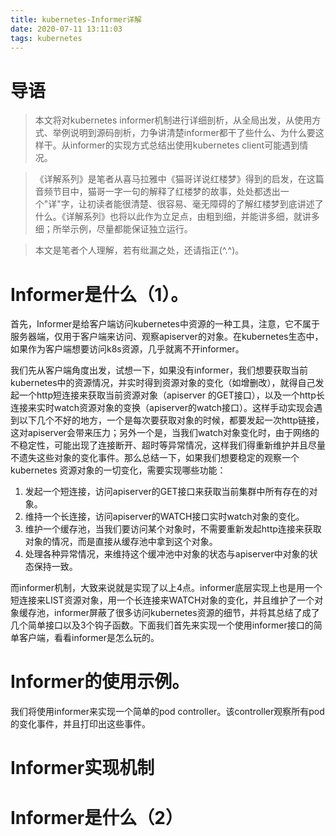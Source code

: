 ```yaml
---
title: kubernetes-Informer详解
date: 2020-07-11 13:11:03
tags: kubernetes
---
```


# 导语
> 本文将对kubernetes informer机制进行详细剖析，从全局出发，从使用方式、举例说明到源码剖析，力争讲清楚informer都干了些什么、为什么要这样干。从informer的实现方式总结出使用kubernetes client可能遇到情况。

> 《详解系列》是笔者从喜马拉雅中《猫哥详说红楼梦》得到的启发，在这篇音频节目中，猫哥一字一句的解释了红楼梦的故事，处处都透出一个"详"字，让初读者能很清楚、很容易、毫无障碍的了解红楼梦到底讲述了什么。《详解系列》也将以此作为立足点，由粗到细，并能讲多细，就讲多细；所举示例，尽量都能保证独立运行。

> 本文是笔者个人理解，若有纰漏之处，还请指正(^.^)。

# Informer是什么（1）。
首先，Informer是给客户端访问kubernetes中资源的一种工具，注意，它不属于服务器端，仅用于客户端来访问、观察apiserver的对象。在kubernetes生态中，如果作为客户端想要访问k8s资源，几乎就离不开informer。
<!-- more -->

我们先从客户端角度出发，试想一下，如果没有informer，我们想要获取当前kubernetes中的资源情况，并实时得到资源对象的变化（如增删改），就得自己发起一个http短连接来获取当前资源对象（apiserver 的GET接口），以及一个http长连接来实时watch资源对象的变换（apiserver的watch接口）。这样手动实现会遇到以下几个不好的地方，一个是每次要获取对象的时候，都要发起一次http链接，这对apiserver会带来压力；另外一个是，当我们watch对象变化时，由于网络的不稳定性，可能出现了连接断开、超时等异常情况，这样我们得重新维护并且尽量不遗失这些对象的变化事件。那么总结一下，如果我们想要稳定的观察一个kubernetes 资源对象的一切变化，需要实现哪些功能：
1. 发起一个短连接，访问apiserver的GET接口来获取当前集群中所有存在的对象。
2. 维持一个长连接，访问apiserver的WATCH接口实时watch对象的变化。
3. 维护一个缓存池，当我们要访问某个对象时，不需要重新发起http连接来获取对象的情况，而是直接从缓存池中拿到这个对象。
4. 处理各种异常情况，来维持这个缓冲池中对象的状态与apiserver中对象的状态保持一致。

而informer机制，大致来说就是实现了以上4点。informer底层实现上也是用一个短连接来LIST资源对象，用一个长连接来WATCH对象的变化，并且维护了一个对象缓存池，informer屏蔽了很多访问kubernetes资源的细节，并将其总结了成了几个简单接口以及3个钩子函数。下面我们首先来实现一个使用informer接口的简单客户端，看看informer是怎么玩的。

# Informer的使用示例。
我们将使用informer来实现一个简单的pod controller。该controller观察所有pod的变化事件，并且打印出这些事件。

# Informer实现机制
# Informer是什么（2）
